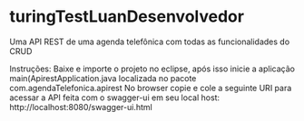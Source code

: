 # turingTestLuanDesenvolvedor
Uma API REST de uma agenda telefônica com todas as funcionalidades do CRUD

Instruções:
Baixe e importe o projeto no eclipse, após isso inicie a aplicação main(ApirestApplication.java localizada no pacote com.agendaTelefonica.apirest
No browser copie e cole a seguinte URI para acessar a API feita com o swagger-ui em seu local host: http://localhost:8080/swagger-ui.html
